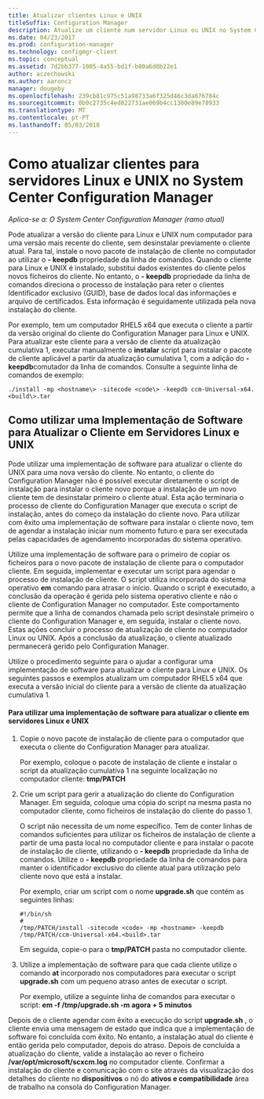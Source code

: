 ```yaml
---
title: Atualizar clientes Linux e UNIX
titleSuffix: Configuration Manager
description: Atualize um cliente num servidor Linux ou UNIX no System Center Configuration Manager.
ms.date: 04/23/2017
ms.prod: configuration-manager
ms.technology: configmgr-client
ms.topic: conceptual
ms.assetid: 7d2bb377-1005-4a55-bd1f-b80a6d0b22e1
author: aczechowski
ms.author: aaroncz
manager: dougeby
ms.openlocfilehash: 239cb81c975c51a98733a6f325d46c3da676784c
ms.sourcegitcommit: 0b0c2735c4ed822731ae069b4cc1380e89e78933
ms.translationtype: MT
ms.contentlocale: pt-PT
ms.lasthandoff: 05/03/2018
---
```

# <a name="how-to-upgrade-clients-for-linux-and-unix-servers-in-system-center-configuration-manager"></a>Como atualizar clientes para servidores Linux e UNIX no System Center Configuration Manager

*Aplica-se a: O System Center Configuration Manager (ramo atual)*

Pode atualizar a versão do cliente para Linux e UNIX num computador para uma versão mais recente do cliente, sem desinstalar previamente o cliente atual. Para tal, instale o novo pacote de instalação de cliente no computador ao utilizar o **- keepdb** propriedade da linha de comandos. Quando o cliente para Linux e UNIX é instalado, substitui dados existentes do cliente pelos novos ficheiros do cliente. No entanto, o **- keepdb** propriedade da linha de comandos direciona o processo de instalação para reter o clientes Identificador exclusivo (GUID), base de dados local das informações e arquivo de certificados. Esta informação é seguidamente utilizada pela nova instalação do cliente.  

 Por exemplo, tem um computador RHEL5 x64 que executa o cliente a partir da versão original do cliente do Configuration Manager para Linux e UNIX. Para atualizar este cliente para a versão de cliente da atualização cumulativa 1, executar manualmente o **instalar** script para instalar o pacote de cliente aplicável a partir da atualização cumulativa 1, com a adição do **- keepdb**comutador da linha de comandos. Consulte a seguinte linha de comandos de exemplo:  

`./install -mp <hostname\> -sitecode <code\> -keepdb ccm-Universal-x64.<build\>.tar`  



## <a name="how-to-use-a-software-deployment-to-upgrade-the-client-on-linux-and-unix-servers"></a>Como utilizar uma Implementação de Software para Atualizar o Cliente em Servidores Linux e UNIX  
 Pode utilizar uma implementação de software para atualizar o cliente do UNIX para uma nova versão do cliente. No entanto, o cliente do Configuration Manager não é possível executar diretamente o script de instalação para instalar o cliente novo porque a instalação de um novo cliente tem de desinstalar primeiro o cliente atual. Esta ação terminaria o processo de cliente do Configuration Manager que executa o script de instalação, antes do começo da instalação do cliente novo. Para utilizar com êxito uma implementação de software para instalar o cliente novo, tem de agendar a instalação iniciar num momento futuro e para ser executada pelas capacidades de agendamento incorporadas do sistema operativo.  

 Utilize uma implementação de software para o primeiro de copiar os ficheiros para o novo pacote de instalação de cliente para o computador cliente. Em seguida, implementar e executar um script para agendar o processo de instalação de cliente. O script utiliza incorporada do sistema operativo **em** comando para atrasar o início. Quando o script é executado, a conclusão da operação é gerida pelo sistema operativo cliente e não o cliente de Configuration Manager no computador. Este comportamento permite que a linha de comandos chamada pelo script desinstale primeiro o cliente do Configuration Manager e, em seguida, instalar o cliente novo. Estas ações concluir o processo de atualização de cliente no computador Linux ou UNIX. Após a conclusão da atualização, o cliente atualizado permanecerá gerido pelo Configuration Manager.  

 Utilize o procedimento seguinte para o ajudar a configurar uma implementação de software para atualizar o cliente para Linux e UNIX. Os seguintes passos e exemplos atualizam um computador RHEL5 x64 que executa a versão inicial do cliente para a versão de cliente da atualização cumulativa 1.  

#### <a name="to-use-a-software-deployment-to-upgrade-the-client-on-linux-and-unix-servers"></a>Para utilizar uma implementação de software para atualizar o cliente em servidores Linux e UNIX  

1.  Copie o novo pacote de instalação de cliente para o computador que executa o cliente do Configuration Manager para atualizar.  

     Por exemplo, coloque o pacote de instalação de cliente e instalar o script da atualização cumulativa 1 na seguinte localização no computador cliente: **tmp/PATCH**  

2.  Crie um script para gerir a atualização do cliente do Configuration Manager. Em seguida, coloque uma cópia do script na mesma pasta no computador cliente, como ficheiros de instalação do cliente do passo 1.  

     O script não necessita de um nome específico. Tem de conter linhas de comandos suficientes para utilizar os ficheiros de instalação de cliente a partir de uma pasta local no computador cliente e para instalar o pacote de instalação de cliente, utilizando o **- keepdb** propriedade da linha de comandos. Utilize o **- keepdb** propriedade da linha de comandos para manter o identificador exclusivo do cliente atual para utilização pelo cliente novo que está a instalar.  

     Por exemplo, criar um script com o nome **upgrade.sh** que contém as seguintes linhas:  

    ```  
    #!/bin/sh  
    #  
    /tmp/PATCH/install -sitecode <code> -mp <hostname> -keepdb /tmp/PATCH/ccm-Universal-x64.<build>.tar  

    ```  

     Em seguida, copie-o para o **tmp/PATCH** pasta no computador cliente.

3.  Utilize a implementação de software para que cada cliente utilize o comando **at** incorporado nos computadores para executar o script **upgrade.sh** com um pequeno atraso antes de executar o script.  

     Por exemplo, utilize a seguinte linha de comandos para executar o script: **em -f /tmp/upgrade.sh -m agora + 5 minutos**  

 Depois de o cliente agendar com êxito a execução do script **upgrade.sh** , o cliente envia uma mensagem de estado que indica que a implementação de software foi concluída com êxito. No entanto, a instalação atual do cliente é então gerida pelo computador, depois do atraso. Depois de concluída a atualização do cliente, valide a instalação ao rever o ficheiro **/var/opt/microsoft/scxcm.log** no computador cliente. Confirmar a instalação do cliente e comunicação com o site através da visualização dos detalhes do cliente no **dispositivos** o nó do **ativos e compatibilidade** área de trabalho na consola do Configuration Manager.  
